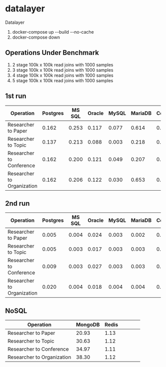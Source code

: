 # datalayer
Datalayer

1. docker-compose up --build --no-cache
2. docker-compose down

## Operations Under Benchmark
1. 2 stage 100k x 100k read joins with 1000 samples
2. 3 stage 100k x 100k read joins with 1000 samples
3. 4 stage 100k x 100k read joins with 1000 samples
4. 5 stage 100k x 100k read joins with 1000 samples

## 1st run
| Operation                    | Postgres | MS SQL | Oracle | MySQL  | MariaDB | Cockroach |
| ---                    | --- | --- | --- | ---  | ---  | ---  |
| Researcher to Paper          | 0.162    | 0.253  | 0.117  | 0.077  |  0.614 | 0.021 |
| Researcher to Topic          | 0.137    | 0.213  | 0.088  | 0.003  |  0.218 | 0.050 |
| Researcher to Conference     | 0.162    | 0.200  | 0.121  | 0.049  |  0.207 | 0.201 |
| Researcher to Organization   | 0.162    | 0.206  | 0.122  | 0.030  |  0.653 | 0.211 |

## 2nd run
| Operation                    | Postgres | MS SQL | Oracle | MySQL  | MariaDB | Cockroach |
| ---                    | --- | --- | --- | ---  | ---  | ---  |
| Researcher to Paper          | 0.005    | 0.004  | 0.024  | 0.003  |  0.002 | 0.022 |
| Researcher to Topic          | 0.005    | 0.003  | 0.017  | 0.003  |  0.003 | 0.043 |
| Researcher to Conference     | 0.009    | 0.003  | 0.027  | 0.003  |  0.003 | 0.189 |
| Researcher to Organization   | 0.020    | 0.004  | 0.018  | 0.004  |  0.004 | 0.203 |

## NoSQL
| Operation                    | MongoDB | Redis |  |   |  |  |
| ---                    |---------|-------| --- | ---  | ---  | ---  |
| Researcher to Paper          | 20.93   | 1.13  |   |   |   |  |
| Researcher to Topic          | 30.63   | 1.12  |   |   |   |  |
| Researcher to Conference     | 34.97   | 1.11  |   |   |   |  |
| Researcher to Organization   | 38.30   | 1.12  |   |   |   |  |
